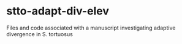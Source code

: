 # stto-adapt-div-elev
Files and code associated with a manuscript investigating adaptive divergence in S. tortuosus
